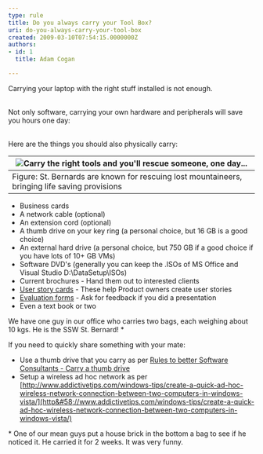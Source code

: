```yaml
---
type: rule
title: Do you always carry your Tool Box?
uri: do-you-always-carry-your-tool-box
created: 2009-03-10T07:54:15.0000000Z
authors:
- id: 1
  title: Adam Cogan

---
```


 ​Carrying your laptop with the right stuff installed is not enough. 

<br>Not only software, carrying your own hardware and peripherals will save you hours one day: 

<br>Here are the things you should also physically carry:<br> 



| ![Carry the right tools and you'll rescue someone, one day...](/Management/RulesToSuccessfulProjects/PublishingImages/StBernardDog.jpg)  |
| --- |
| Figure: St. Bernards are known for rescuing lost mountaineers, bringing life saving provisions |




- Business cards
- A network cable (optional)
- An extension cord (optional)
- A thumb drive on your key ring (a personal choice, but 16 GB is a good choice)
- An external hard drive (a personal choice, but 750 GB if a good choice if you have lots of 10+ GB VMs)
- Software DVD's (generally you can keep the .ISOs of MS Office and Visual Studio D:\DataSetup\ISOs\)
- Current brochures - Hand them out to interested clients
- [User story cards](http&#58;//www.ssw.com.au/ssw/standards/rules/RulesToBetterProjectManagementWithTFS.aspx#PrintedStoryCard) - These help Product owners create user stories
- [Evaluation forms](http&#58;//www.ssw.com.au/ssw/NETUG/UGEvaluationSurvey.aspx) - Ask for feedback if you did a presentation
- Even a text book or two


We have one guy in our office who carries two bags, each weighing about 10 kgs. He is the SSW St. Bernard! \*

 If you need to quickly share something with your mate:

- Use a thumb drive that you carry as per [Rules to better Software Consultants - Carry a thumb drive](/management/rules-to-better-software-consultants-working-in-a-team/pages/default.aspx#ThumbDrive)
- Setup a wireless ad hoc network as per [http://www.addictivetips.com/windows-tips/create-a-quick-ad-hoc-wireless-network-connection-between-two-computers-in-windows-vista/](http&#58;//www.addictivetips.com/windows-tips/create-a-quick-ad-hoc-wireless-network-connection-between-two-computers-in-windows-vista/)



 \* One of our mean guys put a house brick in the bottom a bag to see if he noticed it. He carried it for 2 weeks. It was very funny.

